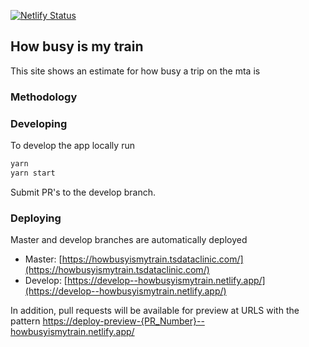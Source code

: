 [![Netlify Status](https://api.netlify.com/api/v1/badges/6abecf5a-8e9f-4b9e-818d-ed47c21ef863/deploy-status)](https://app.netlify.com/sites/howbusyismytrain/deploys)

## How busy is my train

This site shows an estimate for how busy a trip on the mta is 

### Methodology 

### Developing 

To develop the app locally run 

```bash
yarn
yarn start 
```

Submit PR's to the develop branch.

### Deploying 

Master and develop branches are automatically deployed

- Master: [https://howbusyismytrain.tsdataclinic.com/](https://howbusyismytrain.tsdataclinic.com/)
- Develop: [https://develop--howbusyismytrain.netlify.app/](https://develop--howbusyismytrain.netlify.app/)

In addition, pull requests will be available for preview at URLS with the pattern [https://deploy-preview-{PR_Number}--howbusyismytrain.netlify.app/](https://deploy-preview-{PR_Number}--howbusyismytrain.netlify.app/)